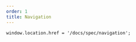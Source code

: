 ```yaml
---
order: 1
title: Navigation
---
```


`````__react
window.location.href = '/docs/spec/navigation';
`````
